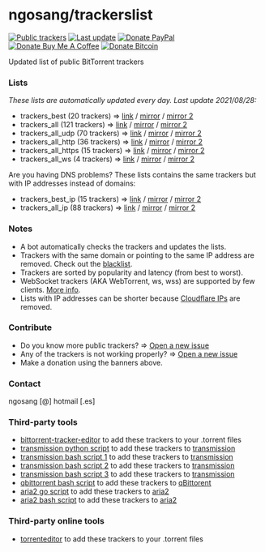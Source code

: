 # ngosang/trackerslist

[![Public trackers](https://img.shields.io/badge/Public%20trackers-121-blue.svg)](#)
[![Last update](https://img.shields.io/badge/Last%20update-2021/08/28-blue.svg)](#)
[![Donate PayPal](https://img.shields.io/badge/Donate-PayPal-green.svg)](https://www.paypal.com/cgi-bin/webscr?cmd=_s-xclick&hosted_button_id=X5NJLLX5GLTV6&source=url)
[![Donate Buy Me A Coffee](https://img.shields.io/badge/Donate-Buy%20me%20a%20coffee-yellow.svg)](https://www.buymeacoffee.com/ngosang)
[![Donate Bitcoin](https://img.shields.io/badge/Donate-Bitcoin-orange.svg)](https://en.cryptobadges.io/donate/1FTTQ5moNHf3FFCaDYXRfoF5gCLUvqfbNu)

Updated list of public BitTorrent trackers

### Lists
*These lists are automatically updated every day. Last update 2021/08/28:*

* trackers_best (20 trackers) => [link](https://ngosang.github.io/trackerslist/trackers_best.txt) / [mirror](https://raw.githubusercontent.com/ngosang/trackerslist/master/trackers_best.txt) / [mirror 2](https://cdn.jsdelivr.net/gh/ngosang/trackerslist/trackers_best.txt)
* trackers_all (121 trackers) => [link](https://ngosang.github.io/trackerslist/trackers_all.txt) / [mirror](https://raw.githubusercontent.com/ngosang/trackerslist/master/trackers_all.txt) / [mirror 2](https://cdn.jsdelivr.net/gh/ngosang/trackerslist/trackers_all.txt)
* trackers_all_udp (70 trackers) => [link](https://ngosang.github.io/trackerslist/trackers_all_udp.txt) / [mirror](https://raw.githubusercontent.com/ngosang/trackerslist/master/trackers_all_udp.txt) / [mirror 2](https://cdn.jsdelivr.net/gh/ngosang/trackerslist/trackers_all_udp.txt)
* trackers_all_http (36 trackers) => [link](https://ngosang.github.io/trackerslist/trackers_all_http.txt) / [mirror](https://raw.githubusercontent.com/ngosang/trackerslist/master/trackers_all_http.txt) / [mirror 2](https://cdn.jsdelivr.net/gh/ngosang/trackerslist/trackers_all_http.txt)
* trackers_all_https (15 trackers) => [link](https://ngosang.github.io/trackerslist/trackers_all_https.txt) / [mirror](https://raw.githubusercontent.com/ngosang/trackerslist/master/trackers_all_https.txt) / [mirror 2](https://cdn.jsdelivr.net/gh/ngosang/trackerslist/trackers_all_https.txt)
* trackers_all_ws (4 trackers) => [link](https://ngosang.github.io/trackerslist/trackers_all_ws.txt) / [mirror](https://raw.githubusercontent.com/ngosang/trackerslist/master/trackers_all_ws.txt) / [mirror 2](https://cdn.jsdelivr.net/gh/ngosang/trackerslist/trackers_all_ws.txt)

Are you having DNS problems? These lists contains the same trackers but with IP addresses instead of domains:
* trackers_best_ip (15 trackers) => [link](https://ngosang.github.io/trackerslist/trackers_best_ip.txt) / [mirror](https://raw.githubusercontent.com/ngosang/trackerslist/master/trackers_best_ip.txt) / [mirror 2](https://cdn.jsdelivr.net/gh/ngosang/trackerslist/trackers_best_ip.txt)
* trackers_all_ip (88 trackers) => [link](https://ngosang.github.io/trackerslist/trackers_all_ip.txt) / [mirror](https://raw.githubusercontent.com/ngosang/trackerslist/master/trackers_all_ip.txt) / [mirror 2](https://cdn.jsdelivr.net/gh/ngosang/trackerslist/trackers_all_ip.txt)

### Notes
* A bot automatically checks the trackers and updates the lists.
* Trackers with the same domain or pointing to the same IP address are removed. Check out the [blacklist](blacklist.txt).
* Trackers are sorted by popularity and latency (from best to worst).
* WebSocket trackers (AKA WebTorrent, ws, wss) are supported by few clients. [More info](https://webtorrent.io).
* Lists with IP addresses can be shorter because [Cloudflare IPs](https://www.cloudflare.com/ips/) are removed.

### Contribute
* Do you know more public trackers? => [Open a new issue](https://github.com/ngosang/trackerslist/issues/new)
* Any of the trackers is not working properly? => [Open a new issue](https://github.com/ngosang/trackerslist/issues/new)
* Make a donation using the banners above.

### Contact
ngosang [@] hotmail [.es]

### Third-party tools
* [bittorrent-tracker-editor](https://github.com/GerryFerdinandus/bittorrent-tracker-editor) to add these trackers to your .torrent files
* [transmission python script](https://github.com/blind-oracle/transmission-trackers) to add these trackers to [transmission](https://github.com/transmission/transmission)
* [transmission bash script 1](https://github.com/AndrewMarchukov/tracker-add) to add these trackers to [transmission](https://github.com/transmission/transmission)
* [transmission bash script 2](https://github.com/oilervoss/transmission) to add these trackers to [transmission](https://github.com/transmission/transmission)
* [transmission bash script 3](https://github.com/Jorman/Scripts#addtransmissiontrackerssh) to add these trackers to [transmission](https://github.com/transmission/transmission)
* [qbittorrent bash script](https://github.com/Jorman/Scripts#addqbittorrenttrackerssh) to add these trackers to [qBittorent](https://github.com/qbittorrent/qBittorrent)
* [aria2 go script](https://github.com/rocket049/aria2-trackers) to add these trackers to [aria2](https://github.com/aria2/aria2)
* [aria2 bash script](https://github.com/wuyuansushen/aria2c_TrackersList) to add these trackers to [aria2](https://github.com/aria2/aria2)

### Third-party online tools
* [torrenteditor](http://torrenteditor.com) to add these trackers to your .torrent files
